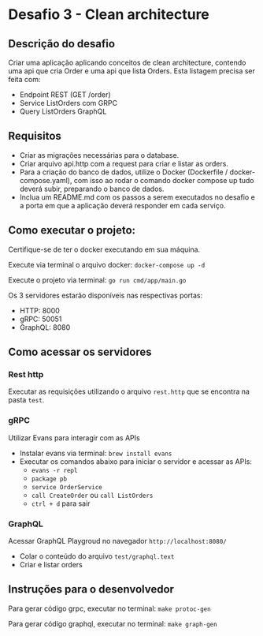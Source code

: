  # Desafio 3 - Clean architecture

## Descrição do desafio
Criar uma aplicação aplicando conceitos de clean architecture, contendo uma api que cria Order e uma api que lista Orders.
Esta listagem precisa ser feita com:
- Endpoint REST (GET /order)
- Service ListOrders com GRPC
- Query ListOrders GraphQL

## Requisitos
- Criar as migrações necessárias para o database.
- Criar arquivo api.http com a request para criar e listar as orders.
- Para a criação do banco de dados, utilize o Docker (Dockerfile / docker-compose.yaml), com isso ao rodar o comando docker compose up tudo deverá subir, preparando o banco de dados.
- Inclua um README.md com os passos a serem executados no desafio e a porta em que a aplicação deverá responder em cada serviço.

## Como executar o projeto:
Certifique-se de ter o docker executando em sua máquina.

Execute via terminal o arquivo docker: `docker-compose up -d`

Execute o projeto via terminal: `go run cmd/app/main.go`

Os 3 servidores estarão disponíveis nas respectivas portas:
- HTTP: 8000
- gRPC: 50051
- GraphQL: 8080

## Como acessar os servidores

### Rest http
Executar as requisições utilizando o arquivo `rest.http` que se encontra na pasta `test`.

### gRPC
Utilizar Evans para interagir com as APIs
- Instalar evans via terminal: `brew install evans`
- Executar os comandos abaixo para iniciar o servidor e acessar as APIs:
    - `evans -r repl`
    - `package pb`
    - `service OrderService`
    - `call CreateOrder` ou `call ListOrders`
    - `ctrl + d` para sair
    
### GraphQL
Acessar GraphQL Playgroud no navegador `http://localhost:8080/`
- Colar o conteúdo do arquivo `test/graphql.text`
- Criar e listar orders


## Instruções para o desenvolvedor

Para gerar código grpc, executar no terminal: `make protoc-gen`

Para gerar código graphql, executar no terminal: `make graph-gen`